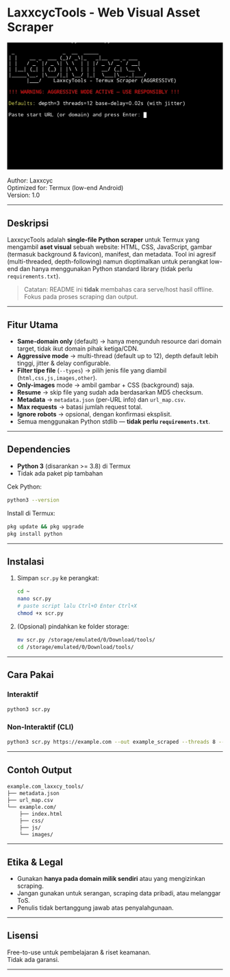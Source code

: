 # LaxxcycTools - Web Visual Asset Scraper

![Preview](preview.png)

Author: Laxxcyc  
Optimized for: Termux (low-end Android)  
Version: 1.0

---

## Deskripsi
LaxxcycTools adalah **single-file Python scraper** untuk Termux yang mengambil **aset visual** sebuah website: HTML, CSS, JavaScript, gambar (termasuk background & favicon), manifest, dan metadata. Tool ini agresif (multi-threaded, depth-following) namun dioptimalkan untuk perangkat low-end dan hanya menggunakan Python standard library (tidak perlu `requirements.txt`).

> Catatan: README ini **tidak** membahas cara serve/host hasil offline. Fokus pada proses scraping dan output.

---

## Fitur Utama
- **Same-domain only** (default) → hanya mengunduh resource dari domain target, tidak ikut domain pihak ketiga/CDN.  
- **Aggressive mode** → multi-thread (default up to 12), depth default lebih tinggi, jitter & delay configurable.  
- **Filter tipe file** (`--types`) → pilih jenis file yang diambil (`html,css,js,images,other`).  
- **Only-images** mode → ambil gambar + CSS (background) saja.  
- **Resume** → skip file yang sudah ada berdasarkan MD5 checksum.  
- **Metadata** → `metadata.json` (per-URL info) dan `url_map.csv`.  
- **Max requests** → batasi jumlah request total.  
- **Ignore robots** → opsional, dengan konfirmasi eksplisit.  
- Semua menggunakan Python stdlib — **tidak perlu `requirements.txt`**.

---

## Dependencies
- **Python 3** (disarankan >= 3.8) di Termux  
- Tidak ada paket pip tambahan

Cek Python:
```bash
python3 --version
```

Install di Termux:
```bash
pkg update && pkg upgrade
pkg install python
```

---

## Instalasi
1. Simpan `scr.py` ke perangkat:
   ```bash
   cd ~
   nano scr.py
   # paste script lalu Ctrl+O Enter Ctrl+X
   chmod +x scr.py
   ```
2. (Opsional) pindahkan ke folder storage:
   ```bash
   mv scr.py /storage/emulated/0/Download/tools/
   cd /storage/emulated/0/Download/tools/
   ```

---

## Cara Pakai
### Interaktif
```bash
python3 scr.py
```

### Non-Interaktif (CLI)
```bash
python3 scr.py https://example.com --out example_scraped --threads 8 --delay 0.05 --depth 2 --types html,css,js,images
```

---

## Contoh Output
```
example.com_laxxcy_tools/
├── metadata.json
├── url_map.csv
└── example.com/
    ├── index.html
    ├── css/
    ├── js/
    └── images/
```

---

## Etika & Legal
- Gunakan **hanya pada domain milik sendiri** atau yang mengizinkan scraping.  
- Jangan gunakan untuk serangan, scraping data pribadi, atau melanggar ToS.  
- Penulis tidak bertanggung jawab atas penyalahgunaan.

---

## Lisensi
Free-to-use untuk pembelajaran & riset keamanan.  
Tidak ada garansi.  

---
